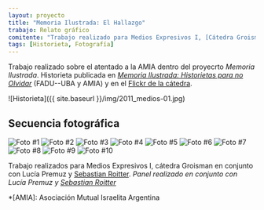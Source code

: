 ```yaml
---
layout: proyecto
title: "Memoria Ilustrada: El Hallazgo"
trabajo: Relato gráfico
comitente: "Trabajo realizado para Medios Expresivos I, [Cátedra Groisman](https://catedragroisman.wordpress.com/), FADU--UBA."
tags: [Historieta, Fotografía]
---
```


Trabajo realizado sobre el atentado a la AMIA dentro del proyecrto *Memoria Ilustrada*. Historieta publicada en *[Memoria Ilustrada: Historietas para no Olvidar](http://issuu.com/ek-cultura/docs/memoria-ilustrada-hoja_por_hoja-baja/23)* (FADU--UBA y AMIA) y en el [Flickr de la cátedra](https://www.flickr.com/photos/catedragroisman/5723330979/).

![Historieta]({{ site.baseurl }}/img/2011_medios-01.jpg)

## Secuencia fotográfica
<div class="fotorama">
     <img src="{{ site.baseurl }}/img/2011_medios-02.jpg" alt="Foto #1" />
     <img src="{{ site.baseurl }}/img/2011_medios-03.jpg" alt="Foto #2" />
     <img src="{{ site.baseurl }}/img/2011_medios-04.jpg" alt="Foto #3" />
     <img src="{{ site.baseurl }}/img/2011_medios-05.jpg" alt="Foto #4" />
     <img src="{{ site.baseurl }}/img/2011_medios-06.jpg" alt="Foto #5" />
     <img src="{{ site.baseurl }}/img/2011_medios-07.jpg" alt="Foto #6" />
     <img src="{{ site.baseurl }}/img/2011_medios-08.jpg" alt="Foto #7" />
     <img src="{{ site.baseurl }}/img/2011_medios-09.jpg" alt="Foto #8" />
     <img src="{{ site.baseurl }}/img/2011_medios-10.jpg" alt="Foto #9" />
     <img src="{{ site.baseurl }}/img/2011_medios-11.jpg" alt="Foto #10" />
</div>

Trabajo realizados para Medios Expresivos I, cátedra Groisman en conjunto con Lucía Premuz y <a href="">Sebastian Roitter</a>.
*Panel realizado en conjunto con Lucía Premuz y [Sebastian Roitter](https://www.behance.net/roitter)*  

*[AMIA]: Asociación Mutual Israelita Argentina
